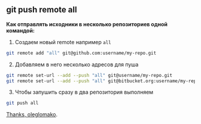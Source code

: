 ## git push remote all
**Как отправлять исходники в несколько репозиториев одной командой:**

1. Создаем новый remote например `all`
```bash
git remote add "all" git@github.com:username/my-repo.git
```

2. Добавляем в него несколько адресов для пуша
```bash
git remote set-url --add --push "all" git@username/my-repo.git
git remote set-url --add --push "all" git@bitbucket.org:username/my-repo.git
```

3. Чтобы запушить сразу в два репозитория выполняем
```bash
git push all
```

[Thanks, oleglomako](https://gist.github.com/oleglomako/eaacd8670bda3720a37de2c8acaf910e).
